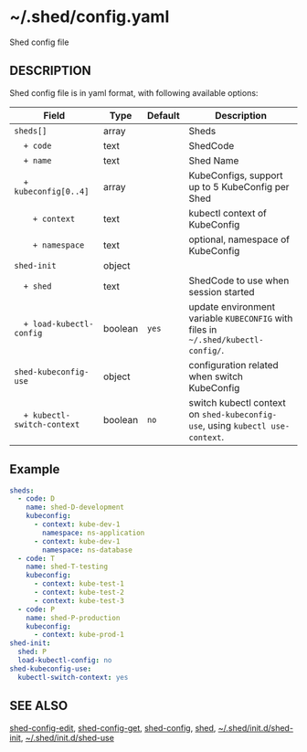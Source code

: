 # ~/.shed/config.yaml

Shed config file

## DESCRIPTION

Shed config file is in yaml format, with following available options:

| Field                        | Type    | Default | Description                                                                       |
| ---------------------------- | ------- | ------- | --------------------------------------------------------------------------------- |
| `sheds[]`                    | array   |         | Sheds                                                                             |
| `  + code`                   | text    |         | ShedCode                                                                          |
| `  + name`                   | text    |         | Shed Name                                                                         |
| `  + kubeconfig[0..4]`       | array   |         | KubeConfigs, support up to 5 KubeConfig per Shed                                  |
| `    + context`              | text    |         | kubectl context of KubeConfig                                                     |
| `    + namespace`            | text    |         | optional, namespace of KubeConfig                                                 |
| `shed-init`                  | object  |         |                                                                                   |
| `  + shed`                   | text    |         | ShedCode to use when session started                                              |
| `  + load-kubectl-config`    | boolean | `yes`   | update environment variable `KUBECONFIG` with files in `~/.shed/kubectl-config/`. |
| `shed-kubeconfig-use`        | object  |         | configuration related when switch KubeConfig                                      |
| `  + kubectl-switch-context` | boolean | `no`    | switch kubectl context on `shed-kubeconfig-use`, using `kubectl use-context`.     |

## Example

```yaml
sheds:
  - code: D
    name: shed-D-development
    kubeconfig:
      - context: kube-dev-1
        namespace: ns-application
      - context: kube-dev-1
        namespace: ns-database
  - code: T
    name: shed-T-testing
    kubeconfig:
      - context: kube-test-1
      - context: kube-test-2
      - context: kube-test-3
  - code: P
    name: shed-P-production
    kubeconfig:
      - context: kube-prod-1
shed-init:
  shed: P
  load-kubectl-config: no
shed-kubeconfig-use:
  kubectl-switch-context: yes
```

## SEE ALSO

[shed-config-edit](shed-config-edit.md), [shed-config-get](shed-config-get.md), [shed-config](shed-config.md), [shed](shed.md), [~/.shed/init.d/shed-init](directory-init.d-shed-init.md), [~/.shed/init.d/shed-use](directory-init.d-shed-use.md)
